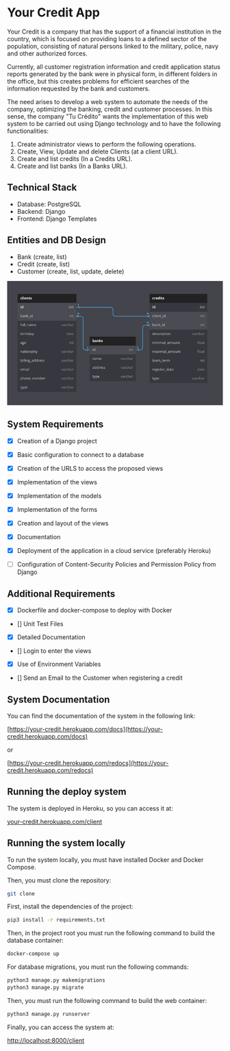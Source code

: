 # Your Credit App

Your Credit is a company that has the support of a financial institution in the country, which is focused on providing loans to a defined sector of the population, consisting of natural persons linked to the military, police, navy and other authorized forces.

Currently, all customer registration information and credit application status reports generated by the bank were in physical form, in different folders in the office, but this creates problems for efficient searches of the information requested by the bank and customers.

The need arises to develop a web system to automate the needs of the company, optimizing the banking, credit and customer processes. In this sense, the company "Tu Crédito" wants the implementation of this web system to be carried out using Django technology and to have the following functionalities:

1. Create administrator views to perform the following operations.
2. Create, View, Update and delete Clients (at a client URL).
3. Create and list credits (In a Credits URL).
4. Create and list banks (In a Banks URL).

## Technical Stack

- Database: PostgreSQL
- Backend: Django
- Frontend: Django Templates

## Entities and DB Design

- Bank (create, list)
- Credit (create, list)
- Customer (create, list, update, delete)

![alt text](/doc/db_design.jpg)


## System Requirements

- [x] Creation of a Django project
- [x] Basic configuration to connect to a database
- [x] Creation of the URLS to access the proposed views
- [x] Implementation of the views
- [x] Implementation of the models
- [x] Implementation of the forms
- [x] Creation and layout of the views
- [x] Documentation
- [x] Deployment of the application in a cloud service (preferably Heroku)
- [ ] Configuration of Content-Security Policies and Permission Policy from Django


## Additional Requirements

- [x] Dockerfile and docker-compose to deploy with Docker
- [] Unit Test Files
- [x] Detailed Documentation
- [] Login to enter the views
- [x] Use of Environment Variables
- [] Send an Email to the Customer when registering a credit


## System Documentation

You can find the documentation of the system in the following link:

[https://your-credit.herokuapp.com/docs](https://your-credit.herokuapp.com/docs)

or

[https://your-credit.herokuapp.com/redocs](https://your-credit.herokuapp.com/redocs)

## Running the deploy system

The system is deployed in Heroku, so you can access it at:

[your-credit.herokuapp.com/client](your-credit.herokuapp.com/client)

## Running the system locally

To run the system locally, you must have installed Docker and Docker Compose.

Then, you must clone the repository:

```bash
git clone
```

First, install the dependencies of the project:

```bash
pip3 install -r requirements.txt
``` 

Then, in the project root you must run the following command to build the database container:

```bash
docker-compose up
```

For database migrations, you must run the following commands:

```bash
python3 manage.py makemigrations
python3 manage.py migrate
```

Then, you must run the following command to build the web container:

```bash
python3 manage.py runserver
```

Finally, you can access the system at:

[http://localhost:8000/client](http://localhost:8000/client)
